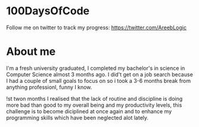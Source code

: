 # 100DaysOfCode

Follow me on twitter to track my progress: https://twitter.com/AreebLogic

# About me 

I'm a fresh university graduated, I completed my bachelor's in science in Computer Science almost 3 months ago.
I did't get on a job search because I had a couple of small goals to focus on so i took a 3-6 months break from anything professionl, funny I know. 

!st twon months I realised that the lack of routine and discipline is doing more bad than good to my overall being and my productivity levels, this challenge 
is to become diciplined at once again and to enhance my programming skills which have been neglected alot lately.


